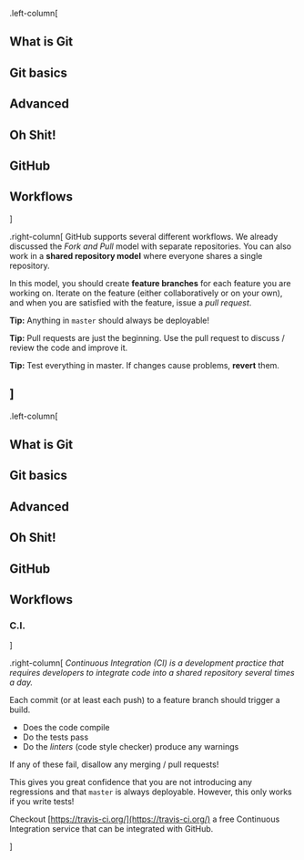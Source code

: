 .left-column[
## What is Git
## Git basics
## Advanced
## Oh Shit!
## GitHub
## Workflows
]

.right-column[
GitHub supports several different workflows. We already discussed the
*Fork and Pull* model with separate repositories. You can also work in
a **shared repository model** where everyone shares a single repository.

In this model, you should create **feature branches** for each feature you are
working on. Iterate on the feature (either collaboratively or on your own),
and when you are satisfied with the feature, issue a *pull request*.

**Tip:** Anything in `master` should always be deployable!

**Tip:** Pull requests are just the beginning. Use the pull request to discuss /
review the code and improve it.

**Tip:** Test everything in master. If changes cause problems, **revert** them.

]
---

.left-column[
## What is Git
## Git basics
## Advanced
## Oh Shit!
## GitHub
## Workflows
### C.I.
]

.right-column[
*Continuous Integration (CI) is a development practice that requires developers
to integrate code into a shared repository several times a day.*

Each commit (or at least each push) to a feature branch should trigger a build.
* Does the code compile
* Do the tests pass
* Do the *linters* (code style checker) produce any warnings

If any of these fail, disallow any merging / pull requests!

This gives you great confidence that you are not introducing any regressions
and that `master` is always deployable. However, this only works if you
write tests!

Checkout [https://travis-ci.org/](https://travis-ci.org/) a free Continuous
Integration service that can be integrated with GitHub.

]

